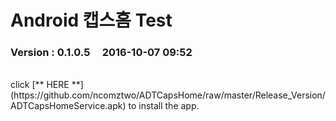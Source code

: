 # Android 캡스홈 Test

### Version  :  0.1.0.5&nbsp;&nbsp;&nbsp;&nbsp;&nbsp;2016-10-07 09:52
<br>
click [** HERE **](https://github.com/ncomztwo/ADTCapsHome/raw/master/Release_Version/ADTCapsHomeService.apk) to install the app.
